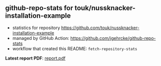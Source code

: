 ## github-repo-stats for touk/nussknacker-installation-example

- statistics for repository https://github.com/touk/nussknacker-installation-example
- managed by GitHub Action: https://github.com/jgehrcke/github-repo-stats
- workflow that created this README: `fetch-repository-stats`

**Latest report PDF**: [report.pdf](https://github.com/TouK/nussknacker-repo-stats/raw/github-repo-stats/touk/nussknacker-installation-example/latest-report/report.pdf)

